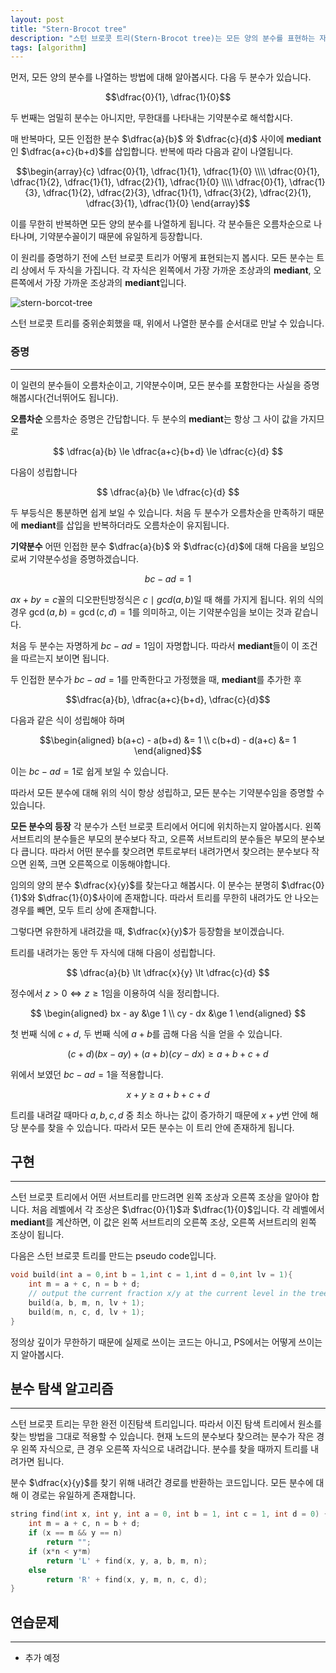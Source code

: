 ```yaml
---
layout: post
title: "Stern-Brocot tree"
description: "스턴 브로콧 트리(Stern-Brocot tree)는 모든 양의 분수를 표현하는 자료구조 입니다."
tags: [algorithm]
---
```


먼저, 모든 양의 분수를 나열하는 방법에 대해 알아봅시다. 다음 두 분수가 있습니다.

$$\dfrac{0}{1}, \dfrac{1}{0}$$

두 번째는 엄밀히 분수는 아니지만, 무한대를 나타내는 기약분수로 해석합시다.

매 반복마다, 모든 인접한 분수 $\dfrac{a}{b}$ 와 $\dfrac{c}{d}$ 사이에 **mediant**인 $\dfrac{a+c}{b+d}$를 삽입합니다. 반복에 따라 다음과 같이 나열됩니다.

$$\begin{array}{c}
    \dfrac{0}{1}, \dfrac{1}{1}, \dfrac{1}{0} \\\\
    \dfrac{0}{1}, \dfrac{1}{2}, \dfrac{1}{1}, \dfrac{2}{1}, \dfrac{1}{0} \\\\
    \dfrac{0}{1}, \dfrac{1}{3}, \dfrac{1}{2}, \dfrac{2}{3}, \dfrac{1}{1}, \dfrac{3}{2}, \dfrac{2}{1}, \dfrac{3}{1}, \dfrac{1}{0}
    \end{array}$$

이를 무한히 반복하면 모든 양의 분수를 나열하게 됩니다. 각 분수들은 오름차순으로 나타나며, 기약분수꼴이기 때문에 유일하게 등장합니다.

이 원리를 증명하기 전에 스턴 브로콧 트리가 어떻게 표현되는지 봅시다. 모든 분수는 트리 상에서 두 자식을 가집니다. 각 자식은 왼쪽에서 가장 가까운 조상과의 **mediant**, 오른쪽에서 가장 가까운 조상과의 **mediant**입니다.

![stern-borcot-tree](/assets/img/posts/1024px-SternBrocotTree.png)

스턴 브로콧 트리를 중위순회했을 때, 위에서 나열한 분수를 순서대로 만날 수 있습니다.

### 증명
---
이 일련의 분수들이 오름차순이고, 기약분수이며, 모든 분수를 포함한다는 사실을 증명해봅시다(건너뛰어도 됩니다).

**오름차순** 오름차순 증명은 간답합니다. 두 분수의 **mediant**는 항상 그 사이 값을 가지므로

$$ \dfrac{a}{b} \le \dfrac{a+c}{b+d} \le \dfrac{c}{d} $$

다음이 성립합니다

$$ \dfrac{a}{b} \le \dfrac{c}{d} $$

두 부등식은 통분하면 쉽게 보일 수 있습니다. 처음 두 분수가 오름차순을 만족하기 때문에 **mediant**를 삽입을 반복하더라도 오름차순이 유지됩니다.


**기약분수** 어떤 인접한 분수 $\dfrac{a}{b}$ 와 $\dfrac{c}{d}$에 대해 다음을 보임으로써 기약분수성을 증명하겠습니다.

$$bc - ad = 1$$

$ax+by=c$꼴의 디오판틴방정식은 $c \mid gcd(a,b)$일 때 해를 가지게 됩니다. 위의 식의 경우 $\gcd(a,b) = \gcd(c,d) = 1$를 의미하고, 이는 기약분수임을 보이는 것과 같습니다.

처음 두 분수는 자명하게 $bc - ad = 1$임이 자명합니다. 따라서 **mediant**들이 이 조건을 따르는지 보이면 됩니다.

두 인접한 분수가 $bc - ad = 1$를 만족한다고 가정했을 때, **mediant**를 추가한 후

$$\dfrac{a}{b}, \dfrac{a+c}{b+d}, \dfrac{c}{d}$$

다음과 같은 식이 성립해야 하며

$$\begin{aligned}
    b(a+c) - a(b+d) &= 1 \\
    c(b+d) - d(a+c) &= 1
\end{aligned}$$

이는 $bc - ad = 1$로 쉽게 보일 수 있습니다.

따라서 모든 분수에 대해 위의 식이 항상 성립하고, 모든 분수는 기약분수임을 증명할 수 있습니다.

**모든 분수의 등장** 각 분수가 스턴 브로콧 트리에서 어디에 위치하는지 알아봅시다. 왼쪽 서브트리의 분수들은 부모의 분수보다 작고, 오른쪽 서브트리의 분수들은 부모의 분수보다 큽니다. 따라서 어떤 분수를 찾으려면 루트로부터 내려가면서 찾으려는 분수보다 작으면 왼쪽, 크면 오른쪽으로 이동해야합니다.

임의의 양의 분수 $\dfrac{x}{y}$를 찾는다고 해봅시다. 이 분수는 분명히 $\dfrac{0}{1}$와 $\dfrac{1}{0}$사이에 존재합니다. 따라서 트리를 무한히 내려가도 안 나오는 경우를 빼면, 모두 트리 상에 존재합니다. 

그렇다면 유한하게 내려갔을 때, $\dfrac{x}{y}$가 등장함을 보이겠습니다.

트리를 내려가는 동안 두 자식에 대해 다음이 성립합니다.

$$ \dfrac{a}{b} \lt \dfrac{x}{y} \lt \dfrac{c}{d} $$

정수에서 $z \gt 0 \iff z \ge 1$임을 이용하여 식을 정리합니다.

$$ \begin{aligned}
    bx - ay &\ge 1 \\
    cy - dx &\ge 1
\end{aligned} $$

첫 번째 식에 $c+d$, 두 번째 식에 $a+b$를 곱해 다음 식을 얻을 수 있습니다.

$$ (c+d)(bx - ay) + (a+b)(cy - dx) \ge a+b+c+d $$

위에서 보였던 $bc-ad=1$을 적용합니다.

$$ x+y \ge a+b+c+d $$

트리를 내려갈 때마다 $a,b,c,d$ 중 최소 하나는 값이 증가하기 때문에 $x+y$번 안에 해당 분수를 찾을 수 있습니다. 따라서 모든 분수는 이 트리 안에 존재하게 됩니다.

## 구현
---
스턴 브로콧 트리에서 어떤 서브트리를 만드려면 왼쪽 조상과 오른쪽 조상을 알아야 합니다. 처음 레벨에서 각 조상은 $\dfrac{0}{1}$과 $\dfrac{1}{0}$입니다. 각 레벨에서 **mediant**를 계산하면, 이 값은 왼쪽 서브트리의 오른쪽 조상, 오른쪽 서브트리의 왼쪽 조상이 됩니다.

다음은 스턴 브로콧 트리를 만드는 pseudo code입니다.

~~~cpp
void build(int a = 0,int b = 1,int c = 1,int d = 0,int lv = 1){
    int m = a + c, n = b + d;
    // output the current fraction x/y at the current level in the tree
    build(a, b, m, n, lv + 1);
    build(m, n, c, d, lv + 1);
}
~~~

정의상 깊이가 무한하기 때문에 실제로 쓰이는 코드는 아니고, PS에서는 어떻게 쓰이는지 알아봅시다.

## 분수 탐색 알고리즘
---
스턴 브로콧 트리는 무한 완전 이진탐색 트리입니다. 따라서 이진 탐색 트리에서 원소를 찾는 방법을 그대로 적용할 수 있습니다. 현재 노드의 분수보다 찾으려는 분수가 작은 경우 왼쪽 자식으로, 큰 경우 오른쪽 자식으로 내려갑니다. 분수를 찾을 때까지 트리를 내려가면 됩니다.

분수 $\dfrac{x}{y}$를 찾기 위해 내려간 경로를 반환하는 코드입니다. 모든 분수에 대해 이 경로는 유일하게 존재합니다.

~~~cpp
string find(int x, int y, int a = 0, int b = 1, int c = 1, int d = 0) {
    int m = a + c, n = b + d;
    if (x == m && y == n)
        return "";
    if (x*n < y*m)
        return 'L' + find(x, y, a, b, m, n);
    else
        return 'R' + find(x, y, m, n, c, d);
}
~~~

## 연습문제
---
 * 추가 예정
